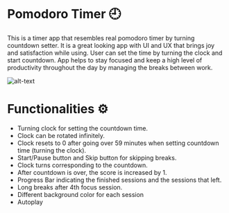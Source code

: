 # Pomodoro Timer :clock9:
This is a timer app that resembles real pomodoro timer by turning countdown setter. It is a great looking app with UI and UX that brings joy and satisfaction while using. User can set the time by turning the clock and start countdown. App helps to stay focused and keep a high level of productivity throughout the day by managing the breaks between work.


![alt-text](https://github.com/ptuzinek/Pomodoro_App/blob/master/PomodoroAppIntroGifLarge.gif)


# Functionalities :gear: 
- Turning clock for setting the countdown time.
- Clock can be rotated infinitely.
- Clock resets to 0 after going over 59 minutes when setting countdown time (turning the clock).
- Start/Pause button and Skip button for skipping breaks.
- Clock turns corresponding to the countdown.
- After countdown is over, the score is increased by 1.
- Progress Bar indicating the finished sessions and the sessions that left.
- Long breaks after 4th focus session.
- Different background color for each session
- Autoplay
